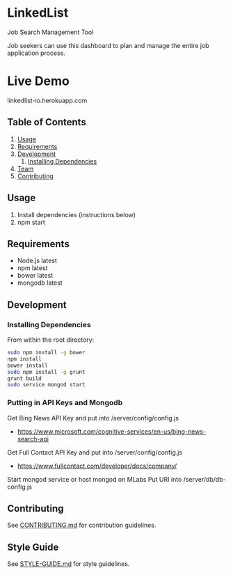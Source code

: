 # LinkedList

Job Search Management Tool

Job seekers can use this dashboard to plan and manage the entire job application process.

# Live Demo

linkedlist-io.herokuapp.com

## Table of Contents

1. [Usage](#Usage)
1. [Requirements](#requirements)
1. [Development](#development)
    1. [Installing Dependencies](#installing-dependencies)
1. [Team](#team)
1. [Contributing](#contributing)

## Usage
1. Install dependencies (instructions below)
2. npm start

## Requirements

- Node.js latest
- npm latest
- bower latest
- mongodb latest

## Development

### Installing Dependencies

From within the root directory:

```sh
sudo npm install -g bower
npm install
bower install
sudo npm install -g grunt
grunt build
sudo service mongod start
```
### Putting in API Keys and Mongodb

Get Bing News API Key and put into /server/config/config.js
- https://www.microsoft.com/cognitive-services/en-us/bing-news-search-api

Get Full Contact API Key and put into /server/config/config.js
- https://www.fullcontact.com/developer/docs/company/

Start mongod service or host mongod on MLabs
Put URI into /server/db/db-config.js

## Contributing

See [CONTRIBUTING.md](CONTRIBUTING.md) for contribution guidelines.

## Style Guide

See [STYLE-GUIDE.md](STYLE-GUIDE.md) for style guidelines.
